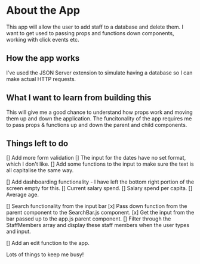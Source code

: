 # About the App

This app will allow the user to add staff to a database and delete them. I want to get used to passing props and functions down components, working with click events etc. 

## How the app works

I've used the JSON Server extension to simulate having a database so I can make actual HTTP requests. 

## What I want to learn from building this

This will give me a good chance to understand how props work and moving them up and down the application. The funcitonality of the app requires me to pass props & functions up and down the parent and child components. 

## Things left to do

[] Add more form validation
    [] The input for the dates have no set format, which I don't like. 
    [] Add some functions to the input to make sure the text is all capitalise the same way.

[] Add dashboarding functionality - I have left the bottom right portion of the screen empty for this.
    [] Current salary spend.
    [] Salary spend per capita.
    [] Average age.

[] Search functionality from the input bar
    [x] Pass down function from the parent component to the SearchBar.js component.
    [x] Get the input from the bar passed up to the app.js parent component.
    [] Filter through the StaffMembers array and display these staff members when the user types and input.

[] Add an edit function to the app.

Lots of things to keep me busy!

